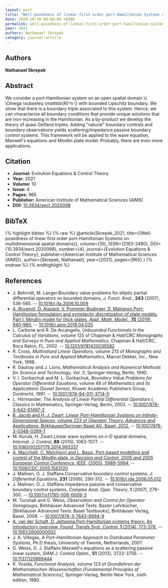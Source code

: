 ```yaml
---
layout: post
title: "Well-posedness of linear first order port-Hamiltonian Systems on multidimensional spatial domains"
date: 2020-10-30 00:00:00 +0100
permalink: well-posedness-of-linear-first-order-port-hamiltonian-systems-on-multidimensional-spatial-domains
year: 2021
authors: Nathanael Skrepek
category: journal-article
---
```

 
## Authors
**Nathanael Skrepek**
 
## Abstract
We consider a port-Hamiltonian system on an open spatial domain \\(  \Omega \subseteq \mathbb{R}^n  \\) with bounded Lipschitz boundary. We show that there is a boundary triple associated to this system. Hence, we can characterize all boundary conditions that provide unique solutions that are non-increasing in the Hamiltonian. As a by-product we develop the theory of quasi Gelfand triples. Adding "natural" boundary controls and boundary observations yields scattering/impedance passive boundary control systems. This framework will be applied to the wave equation, Maxwell's equations and Mindlin plate model. Probably, there are even more applications.
 
## Citation
- **Journal:** Evolution Equations &amp; Control Theory
- **Year:** 2021
- **Volume:** 10
- **Issue:** 4
- **Pages:** 965
- **Publisher:** American Institute of Mathematical Sciences (AIMS)
- **DOI:** [10.3934/eect.2020098](https://doi.org/10.3934/eect.2020098)
 
## BibTeX
{% highlight bibtex %}
{% raw %}
@article{Skrepek_2021,
  title={{Well-posedness of linear first order port-Hamiltonian Systems on multidimensional spatial domains}},
  volume={10},
  ISSN={2163-2480},
  DOI={10.3934/eect.2020098},
  number={4},
  journal={Evolution Equations &amp; Control Theory},
  publisher={American Institute of Mathematical Sciences (AIMS)},
  author={Skrepek, Nathanael},
  year={2021},
  pages={965}
}
{% endraw %}
{% endhighlight %}
 
## References
- J. Behrndt, M. Langer.Boundary value problems for elliptic partial differential operators on bounded domains, <i>J. Funct. Anal.</i>, <b>243</b> (2007), 536-565. -- [10.1016/j.jfa.2006.10.009](https://doi.org/10.1016/j.jfa.2006.10.009)
- [A. Brugnoli, D. Alazard, V. Pommier-Budinger, D. Matignon.Port-Hamiltonian formulation and symplectic discretization of plate models. Part Ⅰ: Mindlin model for thick plates, <i>Appl. Math. Model.</i>, <b>75</b> (2019), 940-960.](port-hamiltonian-formulation-and-symplectic-discretization-of-plate-models-part-i-mindlin-model-for-thick-plates) -- [10.1016/j.apm.2019.04.035](https://doi.org/10.1016/j.apm.2019.04.035)
- L. Carbone and R. De Arcangelis, <i>Unbounded Functionals in the Calculus of Variations</i>, volume 125 of <i>Chapman</i> &amp; <i>Hall/CRC Monographs and Surveys in Pure and Applied Mathematics</i>, Chapman &amp; Hall/CRC, Boca Raton, FL, 2002. -- [10.1201/9781420035582](https://doi.org/10.1201/9781420035582)
- R. Cross, <i>Multivalued Linear Operators</i>, volume 213 of <i>Monographs and Textbooks in Pure and Applied Mathematics</i>, Marcel Dekker, Inc., New York, 1998.
- R. Dautray and J. Lions, <i>Mathematical Analysis and Numerical Methods for Science and Technology. Vol. 3</i>, Springer-Verlag, Berlin, 1990.
- V. I. Gorbachuk and M. L. Gorbachuk, <i>Boundary Value Problems for Operator Differential Equations</i>, volume 48 of <i>Mathematics and its Applications (Soviet Series)</i>, Kluwer Academic Publishers Group, Dordrecht, 1991. -- [10.1007/978-94-011-3714-0](https://doi.org/10.1007/978-94-011-3714-0)
- L. Hörmander, <i>The Analysis of Linear Partial Differential Operators I</i>, Classics in Mathematics, Springer-Verlag, Berlin, 2003. -- [10.1007/978-3-642-61497-2](https://doi.org/10.1007/978-3-642-61497-2)
- [B. Jacob and H. J. Zwart, <i>Linear Port-Hamiltonian Systems on Infinite-Dimensional Spaces</i>, volume 223 of <i>Operator Theory: Advances and Applications</i>, Birkhäuser/Springer Basel AG, Basel, 2012.](linear-port-hamiltonian-systems-on-infinite-dimensional-spaces) -- [10.1007/978-3-0348-0399-1](https://doi.org/10.1007/978-3-0348-0399-1)
- M. Kurula, H. Zwart.Linear wave systems on $n$-D spatial domains, <i>Internat. J. Control</i>, <b>88</b> (2015), 1063-1077. -- [10.1080/00207179.2014.993337](https://doi.org/10.1080/00207179.2014.993337)
- [A. Macchelli, C. Melchiorri and L. Bassi, Port-based modelling and control of the Mindlin plate, in <i>Decision and Control, 2005 and 2005 European Control Conference</i>, IEEE, (2005), 5989-5994.](port-based-modelling-and-control-of-the-mindlin-plate) -- [10.1109/CDC.2005.1583120](https://doi.org/10.1109/CDC.2005.1583120)
- J. Malinen, O. J. Staffans.Conservative boundary control systems, <i>J. Differential Equations</i>, <b>231</b> (2006), 290-312. -- [10.1016/j.jde.2006.05.012](https://doi.org/10.1016/j.jde.2006.05.012)
- J. Malinen, O. J. Staffans.Impedance passive and conservative boundary control systems, <i>Complex Anal. Oper. Theory</i>, <b>1</b> (2007), 279-300. -- [10.1007/s11785-006-0009-3](https://doi.org/10.1007/s11785-006-0009-3)
- M. Tucsnak and G. Weiss, <i>Observation and Control for Operator Semigroups</i>, Birkhäuser Advanced Texts: Basler Lehrbücher, [Birkhäuser Advanced Texts: Basel Textbooks], Birkhäuser Verlag, Basel, 2009. -- [10.1007/978-3-7643-8994-9](https://doi.org/10.1007/978-3-7643-8994-9)
- [A. van der Schaft, D. Jeltsema.Port-Hamiltonian systems theory: An introductory overview, <i>Found. Trends Syst. Control</i>, <b>1</b> (2014), 173-378.](port-hamiltonian-systems-theory-an-introductory-overview-journal) -- [10.1561/2600000002](https://doi.org/10.1561/2600000002)
- J. A. Villegas, <i>A Port-Hamiltonian Approach to Distributed Parameter Systems</i>, Ph.D thesis, University of Twente, Netherlands, 2007.
- G. Weiss, O. J. Staffans.Maxwell's equations as a scattering passive linear system, <i>SIAM J. Control Optim.</i>, <b>51</b> (2013), 3722-3756. -- [10.1137/120869444](https://doi.org/10.1137/120869444)
- K. Yosida, <i>Functional Analysis</i>, volume 123 of <i>Grundlehren der Mathematischen Wissenschaften [Fundamental Principles of Mathematical Sciences]</i>, Springer-Verlag, Berlin-New York, sixth edition, 1980.

